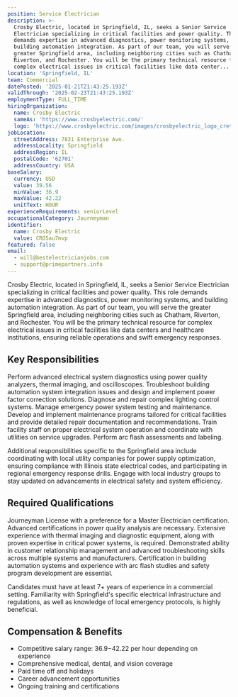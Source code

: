 ```yaml
---
position: Service Electrician
description: >-
  Crosby Electric, located in Springfield, IL, seeks a Senior Service
  Electrician specializing in critical facilities and power quality. This role
  demands expertise in advanced diagnostics, power monitoring systems, and
  building automation integration. As part of our team, you will serve the
  greater Springfield area, including neighboring cities such as Chatham,
  Riverton, and Rochester. You will be the primary technical resource for
  complex electrical issues in critical facilities like data center...
location: 'Springfield, IL'
team: Commercial
datePosted: '2025-01-21T21:43:25.193Z'
validThrough: '2025-02-23T21:43:25.193Z'
employmentType: FULL_TIME
hiringOrganization:
  name: Crosby Electric
  sameAs: 'https://www.crosbyelectric.com/'
  logo: 'https://www.crosbyelectric.com/images/crosbyelectric_logo_crete.png'
jobLocation:
  streetAddress: 7831 Enterprise Ave.
  addressLocality: Springfield
  addressRegion: IL
  postalCode: '62701'
  addressCountry: USA
baseSalary:
  currency: USD
  value: 39.56
  minValue: 36.9
  maxValue: 42.22
  unitText: HOUR
experienceRequirements: seniorLevel
occupationalCategory: Journeyman
identifier:
  name: Crosby Electric
  value: CROSau7mvp
featured: false
email:
  - will@bestelectricianjobs.com
  - support@primepartners.info
---
```




Crosby Electric, located in Springfield, IL, seeks a Senior Service Electrician specializing in critical facilities and power quality. This role demands expertise in advanced diagnostics, power monitoring systems, and building automation integration. As part of our team, you will serve the greater Springfield area, including neighboring cities such as Chatham, Riverton, and Rochester. You will be the primary technical resource for complex electrical issues in critical facilities like data centers and healthcare institutions, ensuring reliable operations and swift emergency responses.

## Key Responsibilities
Perform advanced electrical system diagnostics using power quality analyzers, thermal imaging, and oscilloscopes. Troubleshoot building automation system integration issues and design and implement power factor correction solutions. Diagnose and repair complex lighting control systems. Manage emergency power system testing and maintenance. Develop and implement maintenance programs tailored for critical facilities and provide detailed repair documentation and recommendations. Train facility staff on proper electrical system operation and coordinate with utilities on service upgrades. Perform arc flash assessments and labeling.

Additional responsibilities specific to the Springfield area include coordinating with local utility companies for power supply optimization, ensuring compliance with Illinois state electrical codes, and participating in regional emergency response drills. Engage with local industry groups to stay updated on advancements in electrical safety and system efficiency.

## Required Qualifications
Journeyman License with a preference for a Master Electrician certification. Advanced certifications in power quality analysis are necessary. Extensive experience with thermal imaging and diagnostic equipment, along with proven expertise in critical power systems, is required. Demonstrated ability in customer relationship management and advanced troubleshooting skills across multiple systems and manufacturers. Certification in building automation systems and experience with arc flash studies and safety program development are essential. 

Candidates must have at least 7+ years of experience in a commercial setting. Familiarity with Springfield's specific electrical infrastructure and regulations, as well as knowledge of local emergency protocols, is highly beneficial.

## Compensation & Benefits
- Competitive salary range: $36.9-$42.22 per hour depending on experience
- Comprehensive medical, dental, and vision coverage
- Paid time off and holidays
- Career advancement opportunities
- Ongoing training and certifications
